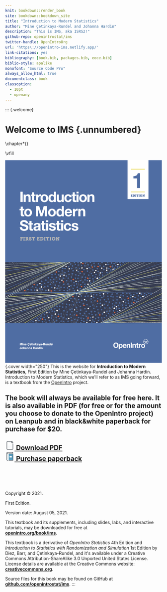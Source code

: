 ```yaml
---
knit: bookdown::render_book
site: bookdown::bookdown_site
title: "Introduction to Modern Statistics"
author: "Mine Çetinkaya-Rundel and Johanna Hardin"
description: "This is IMS, aka ISRS2!"
github-repo: openintrostat/ims
twitter-handle: OpenIntroOrg
url: 'https\://openintro-ims.netlify.app/'
link-citations: yes
bibliography: [book.bib, packages.bib, eoce.bib]
biblio-style: apalike
monofont: "Source Code Pro"
always_allow_html: true
documentclass: book
classoption: 
  - 10pt
  - openany
---
```






::: {.welcome}
# Welcome to IMS {.unnumbered}

\chapter*{}

\vfill

![IMS1](images/IMS1_front_cover.png){.cover width="250"}
This is the website for **Introduction to Modern Statistics**, First Edition by Mine Çetinkaya-Rundel and Johanna Hardin. Introduction to Modern Statistics, which we'll refer to as IMS going forward, is a textbook from the [OpenIntro](https://www.openintro.org/) project.

The book will always be available for free here. It is also available in PDF (for free or for the amount you choose to donate to the OpenIntro project) on Leanpub and in black&white paperback for purchase for $20.
<br><br>
<a href="https://leanpub.com/imstat" target="_blank"><img src="images/_icons/file.png" width="30px">&nbsp;<strong>Download PDF</strong></a>
<br>
<a href="https://www.openintro.org/go?id=ims1_bw_pb&referrer=/book/ims/online"><img src="images/_icons/book.png" width="30px">&nbsp;<strong>Purchase paperback</strong></a>
<br><br>
---
<br><br>

Copyright &#169; 2021.



First Edition.

Version date: August 05, 2021.

This textbook and its supplements, including slides, labs, and interactive tutorials, may be downloaded for free at\
[**openintro.org/book/ims**](http://openintro.org/book/ims).

This textbook is a derivative of *OpenIntro Statistics* 4th Edition and *Introduction to Statistics with Randomization and Simulation* 1st Edition by Diez, Barr, and Çetinkaya-Rundel, and it's available under a Creative Commons Attribution-ShareAlike 3.0 Unported United States License.
License details are available at the Creative Commons website:\
[**creativecommons.org**](https://www.openintro.org/go/?id=creativecommons_org&referrer=ims1_pdf).

Source files for this book may be found on GitHub at\
[**github.com/openintrostat/ims**](https://github.com/openintrostat/ims).
:::
